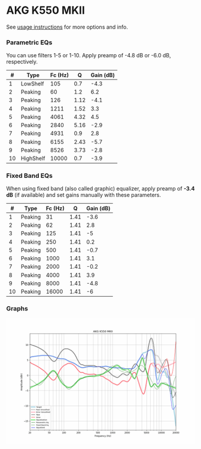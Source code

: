 # AKG K550 MKII
See [usage instructions](https://github.com/jaakkopasanen/AutoEq#usage) for more options and info.

### Parametric EQs
You can use filters 1-5 or 1-10. Apply preamp of -4.8 dB or -6.0 dB, respectively.

|   # | Type      |   Fc (Hz) |    Q |   Gain (dB) |
|-----|-----------|-----------|------|-------------|
|   1 | LowShelf  |       105 | 0.7  |        -4.3 |
|   2 | Peaking   |        60 | 1.2  |         6.2 |
|   3 | Peaking   |       126 | 1.12 |        -4.1 |
|   4 | Peaking   |      1211 | 1.52 |         3.3 |
|   5 | Peaking   |      4061 | 4.32 |         4.5 |
|   6 | Peaking   |      2840 | 5.16 |        -2.9 |
|   7 | Peaking   |      4931 | 0.9  |         2.8 |
|   8 | Peaking   |      6155 | 2.43 |        -5.7 |
|   9 | Peaking   |      8526 | 3.73 |        -2.8 |
|  10 | HighShelf |     10000 | 0.7  |        -3.9 |

### Fixed Band EQs
When using fixed band (also called graphic) equalizer, apply preamp of **-3.4 dB** (if available) and set gains manually with these parameters.

|   # | Type    |   Fc (Hz) |    Q |   Gain (dB) |
|-----|---------|-----------|------|-------------|
|   1 | Peaking |        31 | 1.41 |        -3.6 |
|   2 | Peaking |        62 | 1.41 |         2.8 |
|   3 | Peaking |       125 | 1.41 |        -5   |
|   4 | Peaking |       250 | 1.41 |         0.2 |
|   5 | Peaking |       500 | 1.41 |        -0.7 |
|   6 | Peaking |      1000 | 1.41 |         3.1 |
|   7 | Peaking |      2000 | 1.41 |        -0.2 |
|   8 | Peaking |      4000 | 1.41 |         3.9 |
|   9 | Peaking |      8000 | 1.41 |        -4.8 |
|  10 | Peaking |     16000 | 1.41 |        -6   |

### Graphs
![](./AKG%20K550%20MKII.png)
